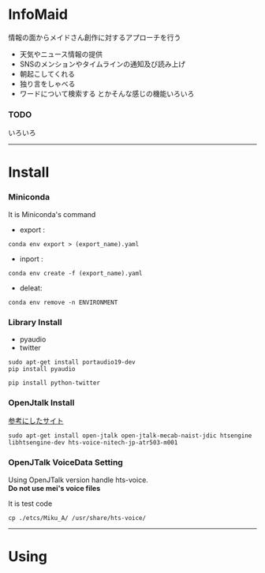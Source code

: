 # InfoMaid
情報の面からメイドさん創作に対するアプローチを行う
  
* 天気やニュース情報の提供
* SNSのメンションやタイムラインの通知及び読み上げ
* 朝起こしてくれる
* 独り言をしゃべる
* ワードについて検索する
とかそんな感じの機能いろいろ

### TODO 
いろいろ

------------
# Install
### Miniconda
It is Miniconda's command 
* export : 
~~~
conda env export > (export_name).yaml
~~~
* inport : 
~~~
conda env create -f (export_name).yaml
~~~
* deleat:
~~~
conda env remove -n ENVIRONMENT
~~~

### Library Install
* pyaudio
* twitter
~~~
sudo apt-get install portaudio19-dev
pip install pyaudio

pip install python-twitter
~~~

### OpenJtalk Install
[参考にしたサイト](http://shokai.org/blog/archives/6893)  
~~~
sudo apt-get install open-jtalk open-jtalk-mecab-naist-jdic htsengine libhtsengine-dev hts-voice-nitech-jp-atr503-m001
~~~

### OpenJTalk VoiceData Setting
Using OpenJTalk version handle hts-voice.  
**Do not use mei's voice files**  
  
It is test code
~~~
cp ./etcs/Miku_A/ /usr/share/hts-voice/
~~~

------------
# Using
